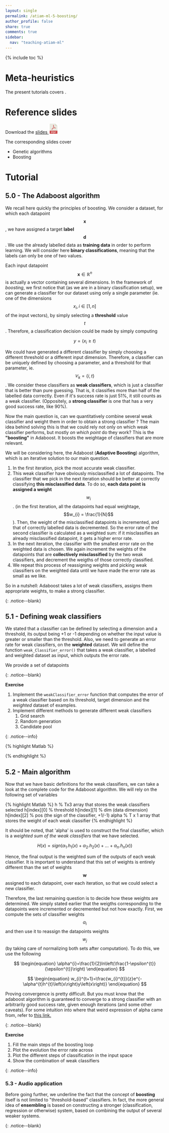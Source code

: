 ```yaml
---
layout: single
permalink: /atiam-ml-5-boosting/
author_profile: false
share: true
comments: true
sidebar:
  nav: "teaching-atiam-ml"
---
```


{% include toc %}

# Meta-heuristics

The present tutorials covers .

# Reference slides

Download the [slides ![](../images/pdf.png)](../documents/MML.Lesson.5.Boosting.pdf)

The corresponding slides cover

  - Genetic algorithms
  - Boosting  

# Tutorial 

## 5.0 - The Adaboost algorithm

<div markdown = "1">

We recall here quickly the principles of boosting. We consider a dataset, for which each datapoint $$ \mathbf{x} $$, we have assigned a target **label** $$ \mathbf{d} $$. We use the already labelled data as **training data** in order to perform learning. We will consider here **binary classifications**, meaning that the labels can only be one of two values.

Each input datapoint $$ \mathbf{x} \in \mathbb{R}^{n} $$ is actually a vector containing several dimensions. In the framework of *boosting*, we first notice that (as we are in a binary classification setup), we can generate a classifier for our dataset using only a single parameter (ie. one of the dimensions $$ x_{i}, i \in \left[1,n\right] $$ of the input vectors), by simply selecting a **threshold** value $$ t $$. Therefore, a classification decision could be made by simply computing

$$
\begin{equation}
y = \left( x_{i} \geq t\right)
\end{equation}
$$

We could have generated a different classifier by simply choosing a different threshold or a different input dimension. Therefore, a classifier can be uniquely defined by choosing a parameter, and a threshold for that parameter, ie. $$\mathcal{C}_{k} = \{i, t\}$$. We consider these classifiers as **weak classifiers**, which is just a classifier that is better than pure guessing. That is, it classifies more than half of the labelled data correctly. Even if it's success rate is just 51%, it still counts as a weak classifier. (Oppositely, a **strong classifier** is one that has a very good success rate, like 90%).

Now the main question is, can we quantitatively combine several weak classifier and weight them in order to obtain a strong classifier ? The main idea behind solving this is that we could rely not only on which weak classifier performs, but mostly *on which point* do they work? This is the **"boosting"** in Adaboost. It boosts the weightage of classifiers that are more relevant. 

We will be considering here, the Adaboost (**Adaptive Boosting**) algorithm, which is an iterative solution to our main question.

  1. In the first iteration, pick the most accurate weak classifier.
  2. This weak classifier have obviously misclassified a lot of datapoints. The classifier that we pick in the next iteration should be better at correctly classifying **this misclassified data**. To do so, **each data point is assigned a weight** $$w_{i}$$. (in the first iteration,  all the datapoints had equal weightage, $$w_{i} = \frac{1}{N}$$). Then, the weight of the misclassified datapoints is incremented, and that of correctly labelled data is decremented. So the error rate of the second classifier is calculated as a weighted sum: if it misclassifies an already misclassified datapoint, it gets a higher error rate. 
  3. In the next iteration, the classifier with the smallest error rate on the weighted data is chosen. We again increment the weights of the datapoints that are **collectively misclassified** by the two weak classifiers, and decrement the weigths of those correctly classified.
  4. We repeat this process of reassigning weights and picking weak classifiers on the weighted data until we have made the error rate as small as we like.

So in a nutshell: Adaboost takes a lot of weak classifiers, assigns them appropriate weights, to make a strong classifier.

</div>{: .notice--blank}

## 5.1 - Defining weak classifiers

<div markdown = "1">

We stated that a classifier can be defined by selecting a dimension and a threshold, its output being +1 or -1 depending on whether the input value is greater or smaller than the threshold. Also, we need to generate an error rate for weak classifiers, on the **weighted** dataset. We will define the function `weak_Classifier_error()` that takes a weak classifier, a labelled and weighted dataset as input, which outputs the error rate.

We provide a set of datapoints  

</div>{: .notice--blank}

**Exercise**  
<div markdown = "1">

  1. Implement the `weakClassifier_error` function that computes the error of a weak classifier based on its threshold, target dimension and the *weighted* dataset of examples.
  2. Implement different methods to generate different weak classifiers
      1. Grid search 
      2. Random generation
      3. Candidate pool

</div>{: .notice--info} 

{% highlight Matlab %}

{% endhighlight %}

## 5.2 - Main algorithm

<div markdown = "1">

Now that we have basic definitions for the weak classifiers, we can take a look at the complete code for the Adaboost algorithm. We will rely on the following set of variables

{% highlight Matlab %}
h                   % Tx3 array that stores the weak classifiers selected
  h[index][0]       % threshold
  h[index][1]       % dim (data dimension)
  h[index][2]       % pos (the sign of the classifier, +1/-1)
alpha               % T x 1 array that stores the weight of each weak classifier
{% endhighlight %}
            
It should be noted, that 'alpha' is used to construct the final classifier, which is a *weighted sum of the weak classifiers* that we have selected. 

$$
\begin{equation}
H\left(x\right) = sign\left(\alpha_{1}.h_{1}\left(x\right) + \alpha_{2}.h_{2}\left(x\right) + \dots + \alpha_{n}.h_{n}\left(x\right)\right)
\end{equation}
$$

Hence, the final output is the weighted sum of the outputs of each weak classifier. It is important to understand that this set of weights is entirely different than the set of weights $$\mathbf{w}$$ assigned to each datapoint, over each iteration, so that we could select a new classifier.

Therefore, the last remaining question is to decide how these weights are determined. We simply stated earlier that the weigths corresponding to the datapoints were incremented or decremented but not how exactly. First, we compute the sets of classifier weights $$\alpha_{i}$$ and then use it to reassign the datapoints weights $$w_{j}$$ (by taking care of normalizing both sets after computation). To do this, we use the following

$$
\begin{equation}
\alpha^{i}=\frac{1}{2}ln\left(\frac{1-\epsilon^{t}}{\epsilon^{t}}\right)
\end{equation}
$$

$$
\begin{equation}
w_{i}^{t+1}=\frac{w_{i}^{t}}{z}e^{-\alpha^{t}h^{t}\left(x\right)y\left(x\right)}
\end{equation}
$$

Proving convergence is pretty difficult. But you must know that the adaboost algorithm is guaranteed to converge to a strong classifier with an arbitrarily good success rate, given enough iterations (and some other caveats). For some intuition into where that weird expression of alpha came from, refer to [this link.](http://research.microsoft.com/en-us/um/cambridge/events/aistats2003/proceedings/156.pdf)
</div>{: .notice--blank}

**Exercise**
<div markdown = "1">

  1. Fill the main steps of the boosting loop 
  2. Plot the evolution the error rate across 
  3. Plot the different steps of classification in the input space
  4. Show the combination of weak classifiers
  
</div>{: .notice--info} 

### 5.3 - Audio application

<div markdown = "1">

Before going further, we underline the fact that the concept of **boosting** itself is not limited to "threshold-based" classifiers. In fact, the more general idea of **ensembling** is based on constructing a stronger (classification, regression or otherwise) system, based on combining the output of several weaker systems.

</div>{: .notice--blank}
